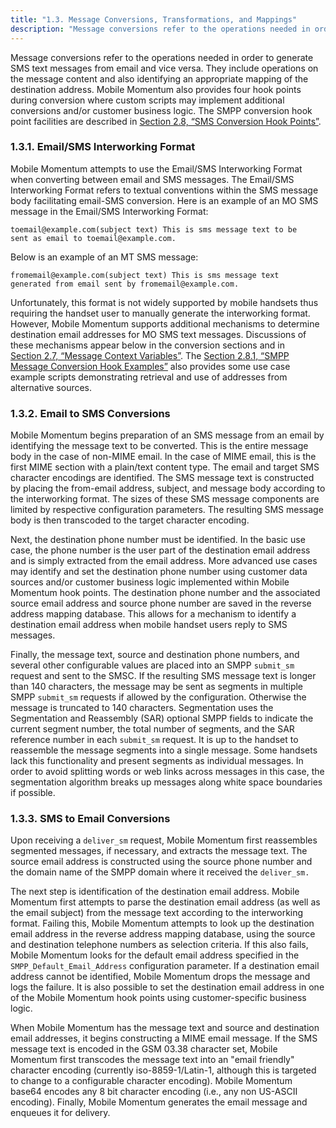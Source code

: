 ```yaml
---
title: "1.3. Message Conversions, Transformations, and Mappings"
description: "Message conversions refer to the operations needed in order to generate SMS text messages from email and vice versa They include operations on the message content and also identifying an appropriate mapping of the destination address Mobile Momentum also provides four hook points during conversion where custom scripts may implement..."
---
```


Message conversions refer to the operations needed in order to generate SMS text messages from email and vice versa. They include operations on the message content and also identifying an appropriate mapping of the destination address. Mobile Momentum also provides four hook points during conversion where custom scripts may implement additional conversions and/or customer business logic. The SMPP conversion hook point facilities are described in [Section 2.8, “SMS Conversion Hook Points”](mobility.runtime.hooks "2.8. SMS Conversion Hook Points").

### <a name="overview-SMPPInterworkingFormat"></a> 1.3.1. Email/SMS Interworking Format

Mobile Momentum attempts to use the Email/SMS Interworking Format when converting between email and SMS messages. The Email/SMS Interworking Format refers to textual conventions within the SMS message body facilitating email-SMS conversion. Here is an example of an MO SMS message in the Email/SMS Interworking Format:

```
toemail@example.com(subject text) This is sms message text to be
sent as email to toemail@example.com.
```

Below is an example of an MT SMS message:

```
fromemail@example.com(subject text) This is sms message text
generated from email sent by fromemail@example.com.
```

Unfortunately, this format is not widely supported by mobile handsets thus requiring the handset user to manually generate the interworking format. However, Mobile Momentum supports additional mechanisms to determine destination email addresses for MO SMS text messages. Discussions of these mechanisms appear below in the conversion sections and in [Section 2.7, “Message Context Variables”](mobility.runtime "2.7. Message Context Variables"). The [Section 2.8.1, “SMPP Message Conversion Hook Examples”](mobility.runtime.hooks#mobility.runtime.hook.examples "2.8.1. SMPP Message Conversion Hook Examples") also provides some use case example scripts demonstrating retrieval and use of addresses from alternative sources.

### <a name="overview-EmailtoSMSConversions"></a> 1.3.2. Email to SMS Conversions

Mobile Momentum begins preparation of an SMS message from an email by identifying the message text to be converted. This is the entire message body in the case of non-MIME email. In the case of MIME email, this is the first MIME section with a plain/text content type. The email and target SMS character encodings are identified. The SMS message text is constructed by placing the from-email address, subject, and message body according to the interworking format. The sizes of these SMS message components are limited by respective configuration parameters. The resulting SMS message body is then transcoded to the target character encoding.

Next, the destination phone number must be identified. In the basic use case, the phone number is the user part of the destination email address and is simply extracted from the email address. More advanced use cases may identify and set the destination phone number using customer data sources and/or customer business logic implemented within Mobile Momentum hook points. The destination phone number and the associated source email address and source phone number are saved in the reverse address mapping database. This allows for a mechanism to identify a destination email address when mobile handset users reply to SMS messages.

Finally, the message text, source and destination phone numbers, and several other configurable values are placed into an SMPP `submit_sm` request and sent to the SMSC. If the resulting SMS message text is longer than 140 characters, the message may be sent as segments in multiple SMPP `submit_sm` requests if allowed by the configuration. Otherwise the message is truncated to 140 characters. Segmentation uses the Segmentation and Reassembly (SAR) optional SMPP fields to indicate the current segment number, the total number of segments, and the SAR reference number in each `submit_sm` request. It is up to the handset to reassemble the message segments into a single message. Some handsets lack this functionality and present segments as individual messages. In order to avoid splitting words or web links across messages in this case, the segmentation algorithm breaks up messages along white space boundaries if possible.

### <a name="overview-SMStoEmailConversions"></a> 1.3.3. SMS to Email Conversions

Upon receiving a `deliver_sm` request, Mobile Momentum first reassembles segmented messages, if necessary, and extracts the message text. The source email address is constructed using the source phone number and the domain name of the SMPP domain where it received the `deliver_sm.`

The next step is identification of the destination email address. Mobile Momentum first attempts to parse the destination email address (as well as the email subject) from the message text according to the interworking format. Failing this, Mobile Momentum attempts to look up the destination email address in the reverse address mapping database, using the source and destination telephone numbers as selection criteria. If this also fails, Mobile Momentum looks for the default email address specified in the `SMPP_Default_Email_Address` configuration parameter. If a destination email address cannot be identified, Mobile Momentum drops the message and logs the failure. It is also possible to set the destination email address in one of the Mobile Momentum hook points using customer-specific business logic.

When Mobile Momentum has the message text and source and destination email addresses, it begins constructing a MIME email message. If the SMS message text is encoded in the GSM 03.38 character set, Mobile Momentum first transcodes the message text into an "email friendly" character encoding (currently iso-8859-1/Latin-1, although this is targeted to change to a configurable character encoding). Mobile Momentum base64 encodes any 8 bit character encoding (i.e., any non US-ASCII encoding). Finally, Mobile Momentum generates the email message and enqueues it for delivery.